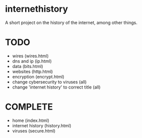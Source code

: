 # internethistory
A short project on the history of the internet, among other things.

# TODO
- wires (wires.html)
- dns and ip (ip.html)
- data (bits.html)
- websites (http.html)
- encryption (encrypt.html)
- change cybersecurity to viruses (all)
- change 'internet history' to correct title (all)

# COMPLETE
- home (index.html)
- internet history (history.html)
- viruses (secure.html)
